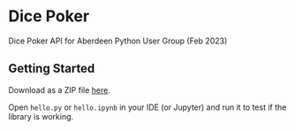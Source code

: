 # Dice Poker

Dice Poker API for Aberdeen Python User Group (Feb 2023)

## Getting Started

Download as a ZIP file [here](https://github.com/leechristie/dice-poker/releases).

Open `hello.py` or `hello.ipynb` in your IDE (or Jupyter) and run it to test if the library is working.
